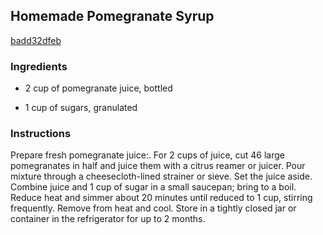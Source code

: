 ## Homemade Pomegranate Syrup

[badd32dfeb](http://www.food.com/recipe/homemade-pomegranate-syrup-194644)

### Ingredients

 - 2 cup of pomegranate juice, bottled

 - 1 cup of sugars, granulated

### Instructions

Prepare fresh pomegranate juice:. For 2 cups of juice, cut 46 large pomegranates in half and juice them with a citrus reamer or juicer. Pour mixture through a cheesecloth-lined strainer or sieve. Set the juice aside. Combine juice and 1 cup of sugar in a small saucepan; bring to a boil. Reduce heat and simmer about 20 minutes until reduced to 1 cup, stirring frequently. Remove from heat and cool. Store in a tightly closed jar or container in the refrigerator for up to 2 months.